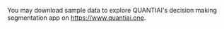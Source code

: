 You may download sample data to explore QUANTIAI's decision making  segmentation app on https://www.quantiai.one.
